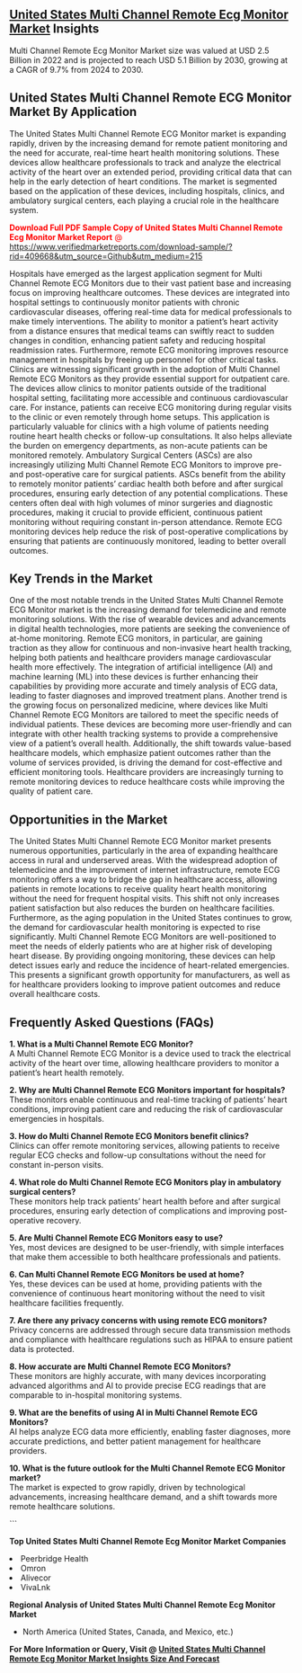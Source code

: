 <h2><a href="https://www.verifiedmarketreports.com/download-sample/?rid=409668&amp;utm_source=Github&amp;utm_medium=215" target="_blank">United States Multi Channel Remote Ecg Monitor Market</a> Insights</h2><p>Multi Channel Remote Ecg Monitor Market size was valued at USD 2.5 Billion in 2022 and is projected to reach USD 5.1 Billion by 2030, growing at a CAGR of 9.7% from 2024 to 2030.</p><p> <h2>United States Multi Channel Remote ECG Monitor Market By Application</h2> <p>The United States Multi Channel Remote ECG Monitor market is expanding rapidly, driven by the increasing demand for remote patient monitoring and the need for accurate, real-time heart health monitoring solutions. These devices allow healthcare professionals to track and analyze the electrical activity of the heart over an extended period, providing critical data that can help in the early detection of heart conditions. The market is segmented based on the application of these devices, including hospitals, clinics, and ambulatory surgical centers, each playing a crucial role in the healthcare system. <p><span class=""><span style="color: #ff0000;"><strong>Download Full PDF Sample Copy of United States Multi Channel Remote Ecg Monitor Market Report</strong> @ </span><a href="https://www.verifiedmarketreports.com/download-sample/?rid=409668&amp;utm_source=Github&amp;utm_medium=215" target="_blank">https://www.verifiedmarketreports.com/download-sample/?rid=409668&amp;utm_source=Github&amp;utm_medium=215</a></span></p> Hospitals have emerged as the largest application segment for Multi Channel Remote ECG Monitors due to their vast patient base and increasing focus on improving healthcare outcomes. These devices are integrated into hospital settings to continuously monitor patients with chronic cardiovascular diseases, offering real-time data for medical professionals to make timely interventions. The ability to monitor a patient’s heart activity from a distance ensures that medical teams can swiftly react to sudden changes in condition, enhancing patient safety and reducing hospital readmission rates. Furthermore, remote ECG monitoring improves resource management in hospitals by freeing up personnel for other critical tasks. Clinics are witnessing significant growth in the adoption of Multi Channel Remote ECG Monitors as they provide essential support for outpatient care. The devices allow clinics to monitor patients outside of the traditional hospital setting, facilitating more accessible and continuous cardiovascular care. For instance, patients can receive ECG monitoring during regular visits to the clinic or even remotely through home setups. This application is particularly valuable for clinics with a high volume of patients needing routine heart health checks or follow-up consultations. It also helps alleviate the burden on emergency departments, as non-acute patients can be monitored remotely. Ambulatory Surgical Centers (ASCs) are also increasingly utilizing Multi Channel Remote ECG Monitors to improve pre- and post-operative care for surgical patients. ASCs benefit from the ability to remotely monitor patients’ cardiac health both before and after surgical procedures, ensuring early detection of any potential complications. These centers often deal with high volumes of minor surgeries and diagnostic procedures, making it crucial to provide efficient, continuous patient monitoring without requiring constant in-person attendance. Remote ECG monitoring devices help reduce the risk of post-operative complications by ensuring that patients are continuously monitored, leading to better overall outcomes. <h2>Key Trends in the Market</h2> <p>One of the most notable trends in the United States Multi Channel Remote ECG Monitor market is the increasing demand for telemedicine and remote monitoring solutions. With the rise of wearable devices and advancements in digital health technologies, more patients are seeking the convenience of at-home monitoring. Remote ECG monitors, in particular, are gaining traction as they allow for continuous and non-invasive heart health tracking, helping both patients and healthcare providers manage cardiovascular health more effectively. The integration of artificial intelligence (AI) and machine learning (ML) into these devices is further enhancing their capabilities by providing more accurate and timely analysis of ECG data, leading to faster diagnoses and improved treatment plans. Another trend is the growing focus on personalized medicine, where devices like Multi Channel Remote ECG Monitors are tailored to meet the specific needs of individual patients. These devices are becoming more user-friendly and can integrate with other health tracking systems to provide a comprehensive view of a patient’s overall health. Additionally, the shift towards value-based healthcare models, which emphasize patient outcomes rather than the volume of services provided, is driving the demand for cost-effective and efficient monitoring tools. Healthcare providers are increasingly turning to remote monitoring devices to reduce healthcare costs while improving the quality of patient care. <h2>Opportunities in the Market</h2> <p>The United States Multi Channel Remote ECG Monitor market presents numerous opportunities, particularly in the area of expanding healthcare access in rural and underserved areas. With the widespread adoption of telemedicine and the improvement of internet infrastructure, remote ECG monitoring offers a way to bridge the gap in healthcare access, allowing patients in remote locations to receive quality heart health monitoring without the need for frequent hospital visits. This shift not only increases patient satisfaction but also reduces the burden on healthcare facilities. Furthermore, as the aging population in the United States continues to grow, the demand for cardiovascular health monitoring is expected to rise significantly. Multi Channel Remote ECG Monitors are well-positioned to meet the needs of elderly patients who are at higher risk of developing heart disease. By providing ongoing monitoring, these devices can help detect issues early and reduce the incidence of heart-related emergencies. This presents a significant growth opportunity for manufacturers, as well as for healthcare providers looking to improve patient outcomes and reduce overall healthcare costs. <h2>Frequently Asked Questions (FAQs)</h2> <p><strong>1. What is a Multi Channel Remote ECG Monitor?</strong><br> A Multi Channel Remote ECG Monitor is a device used to track the electrical activity of the heart over time, allowing healthcare providers to monitor a patient’s heart health remotely.</p> <p><strong>2. Why are Multi Channel Remote ECG Monitors important for hospitals?</strong><br> These monitors enable continuous and real-time tracking of patients’ heart conditions, improving patient care and reducing the risk of cardiovascular emergencies in hospitals.</p> <p><strong>3. How do Multi Channel Remote ECG Monitors benefit clinics?</strong><br> Clinics can offer remote monitoring services, allowing patients to receive regular ECG checks and follow-up consultations without the need for constant in-person visits.</p> <p><strong>4. What role do Multi Channel Remote ECG Monitors play in ambulatory surgical centers?</strong><br> These monitors help track patients’ heart health before and after surgical procedures, ensuring early detection of complications and improving post-operative recovery.</p> <p><strong>5. Are Multi Channel Remote ECG Monitors easy to use?</strong><br> Yes, most devices are designed to be user-friendly, with simple interfaces that make them accessible to both healthcare professionals and patients.</p> <p><strong>6. Can Multi Channel Remote ECG Monitors be used at home?</strong><br> Yes, these devices can be used at home, providing patients with the convenience of continuous heart monitoring without the need to visit healthcare facilities frequently.</p> <p><strong>7. Are there any privacy concerns with using remote ECG monitors?</strong><br> Privacy concerns are addressed through secure data transmission methods and compliance with healthcare regulations such as HIPAA to ensure patient data is protected.</p> <p><strong>8. How accurate are Multi Channel Remote ECG Monitors?</strong><br> These monitors are highly accurate, with many devices incorporating advanced algorithms and AI to provide precise ECG readings that are comparable to in-hospital monitoring systems.</p> <p><strong>9. What are the benefits of using AI in Multi Channel Remote ECG Monitors?</strong><br> AI helps analyze ECG data more efficiently, enabling faster diagnoses, more accurate predictions, and better patient management for healthcare providers.</p> <p><strong>10. What is the future outlook for the Multi Channel Remote ECG Monitor market?</strong><br> The market is expected to grow rapidly, driven by technological advancements, increasing healthcare demand, and a shift towards more remote healthcare solutions.</p> ```</p><p><strong>Top United States Multi Channel Remote Ecg Monitor Market Companies</strong></p><div data-test-id=""><p><li>Peerbridge Health</li><li> Omron</li><li> Alivecor</li><li> VivaLnk</li></p><div><strong>Regional Analysis of&nbsp;United States Multi Channel Remote Ecg Monitor Market</strong></div><ul><li dir="ltr"><p dir="ltr">North America&nbsp;(United States, Canada, and Mexico, etc.)</p></li></ul><p><strong>For More Information or Query, Visit @&nbsp;</strong><strong><a href="https://www.verifiedmarketreports.com/product/multi-channel-remote-ecg-monitor-market/?utm_source=Github&amp;utm_medium=215" target="_blank">United States Multi Channel Remote Ecg Monitor Market Insights Size And Forecast</a></strong></p></div>
